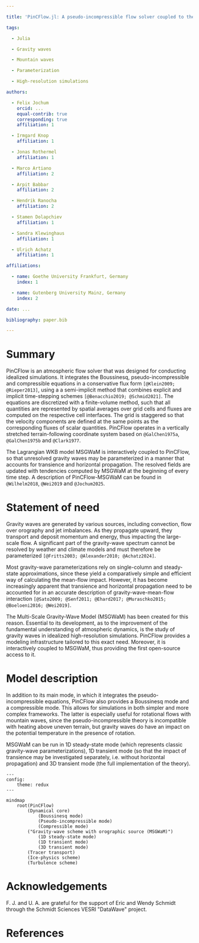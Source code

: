 ```yaml
---

title: 'PinCFlow.jl: A pseudo-incompressible flow solver coupled to the 3D transient gravity-wave model MSGWaM'

tags:

  - Julia

  - Gravity waves

  - Mountain waves

  - Parameterization

  - High-resolution simulations

authors:

  - Felix Jochum
    orcid: ...
    equal-contrib: true
    corresponding: true
    affiliation: 1

  - Irmgard Knop
    affiliation: 1

  - Jonas Rothermel
    affiliation: 1

  - Marco Artiano
    affiliation: 2

  - Arpit Babbar
    affiliation: 2

  - Hendrik Ranocha
    affiliation: 2

  - Stamen Dolapchiev
    affiliation: 1

  - Sandra Klewinghaus
    affiliation: 1

  - Ulrich Achatz
    affiliation: 1

affiliations:

  - name: Goethe University Frankfurt, Germany
    index: 1

  - name: Gutenberg University Mainz, Germany
    index: 2

date: ...

bibliography: paper.bib

---
```


# Summary

PinCFlow is an atmospheric flow solver that was designed for conducting idealized simulations. It integrates the Boussinesq, pseudo-incompressible and compressible equations in a conservative flux form `[@Klein2009; @Rieper2013]`, using a a semi-implicit method that combines explicit and implicit time-stepping schemes `[@Benacchio2019; @Schmid2021]`. The equations are discretized with a finite-volume method, such that all quantities are represented by spatial averages over grid cells and fluxes are computed on the respective cell interfaces. The grid is staggered so that the velocity components are defined at the same points as the corresponding fluxes of scalar quantities. PinCFlow operates in a vertically stretched terrain-following coordinate system based on `@GalChen1975a`, `@GalChen1975b` and `@Clark1977`.

The Lagrangian WKB model MSGWaM is interactively coupled to PinCFlow, so that unresolved gravity waves may be parameterized in a manner that accounts for transience and horizontal propagation. The resolved fields are updated with tendencies computed by MSGWaM at the beginning of every time step. A description of PinCFlow-MSGWaM can be found in `@Wilhelm2018`, `@Wei2019` and `@Jochum2025`.

# Statement of need

Gravity waves are generated by various sources, including convection, flow over orography and jet imbalances. As they propagate upward, they transport and deposit momentum and energy, thus impacting the large-scale flow. A significant part of the gravity-wave spectrum cannot be resolved by weather and climate models and must therefore be parameterized `[@Fritts2003; @Alexander2010; @Achatz2024]`.

Most gravity-wave parameterizations rely on single-column and steady-state approximations, since these yield a comparatively simple and efficient way of calculating the mean-flow impact. However, it has become increasingly apparent that transience and horizontal propagation need to be accounted for in an accurate description of gravity-wave-mean-flow interaction `[@Sato2009; @Senf2011; @Ehard2017; @Muraschko2015; @Boeloeni2016; @Wei2019]`.

The Multi-Scale Gravity-Wave Model (MSGWaM) has been created for this reason. Essential to its development, as to the improvement of the fundamental understanding of atmospheric dynamics, is the study of gravity waves in idealized high-resolution simulations. PinCFlow provides a modeling infrastructure tailored to this exact need. Moreover, it is interactively coupled to MSGWaM, thus providing the first open-source access to it.

# Model description

In addition to its main mode, in which it integrates the pseudo-incompressible equations, PinCFlow also provides a Boussinesq mode and a compressible mode. This allows for simulations in both simpler and more complex frameworks. The latter is especially useful for rotational flows with mountain waves, since the pseudo-incompressible theory is incompatible with heating above uneven terrain, but gravity waves do have an impact on the potential temperature in the presence of rotation.

MSGWaM can be run in 1D steady-state mode (which represents classic gravity-wave parameterizations), 1D transient mode (so that the impact of transience may be investigated separately, i.e. without horizontal propagation) and 3D transient mode (the full implementation of the theory).

```mermaid
---
config:
    theme: redux
---

mindmap
    root(PinCFlow)
        (Dynamical core)
            (Boussinesq mode)
            (Pseudo-incompressible mode)
            (Compressible mode)
        ("Gravity-wave scheme with orographic source (MSGWaM)")
            (1D steady-state mode)
            (1D transient mode)
            (3D transient mode)
        (Tracer transport)
        (Ice-physics scheme)
        (Turbulence scheme)
```

# Acknowledgements

F. J. and U. A. are grateful for the support of Eric and Wendy Schmidt through the Schmidt Sciences VESRI "DataWave" project.

# References
